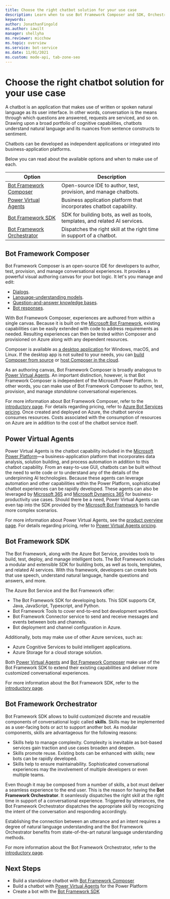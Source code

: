 ```yaml
---
title: Choose the right chatbot solution for your use case
description: Learn when to use Bot Framework Composer and SDK, Orchestrator, or Power Virtual Agents
keywords: 
author: JonathanFingold
ms.author: iawilt
manager: shellyha
ms.reviewer: micchow
ms.topic: overview
ms.service: bot-service
ms.date: 11/01/2021
ms.custom: mode-api, tab-zone-seo
---
```


# Choose the right chatbot solution for your use case

A chatbot is an application that makes use of written or spoken natural language as its user interface. In other words, conversation is the means through which questions are answered, requests are serviced, and so on. Drawing upon a broad portfolio of cognitive capabilities, chatbots understand natural language and its nuances from sentence constructs to sentiment.

<!-- Here's a sample flow for a customer service chatbot:

- Customers interact with the chatbot using their device of choice via spoken or typed natural language.
- To interact with the customer, the chatbot converts speech-to-text and text-to-speech as needed.  
- A bot service enables integration with capabilities external to the chatbot itself – such as product information that resides in a database, or an application that can be used to process data provided by the customer. The chatbot can be monitored to ensure it is responsive.
- Last but not least, customers can be authenticated. Once authenticated, higher-value experiences that might include use of private or confidential information can be safely transacted.  

:::image type="content" source="./media/bot-overview/commerce-chatbot-customer-service.png" alt-text="Schematic for a customer service chatbot":::

When built like this, a customer-service chatbot could respond to questions and facilitate a product purchase without the need for a human to intervene. However, chatbots can transfer conversations to human coworkers, if necessary.
-->

Chatbots can be developed as independent applications or integrated into business-application platforms.

Below you can read about the available options and when to make use of each.

|Option|Description|
|----|---|
|[Bot Framework Composer](#bot-framework-composer)|Open-source IDE to author, test, provision, and manage chatbots.|
|[Power Virtual Agents](#power-virtual-agents)|Business application platform that incorporates chatbot capability. |
|[Bot Framework SDK](#bot-framework-sdk)|SDK for building bots, as well as tools, templates, and related AI services.|
|[Bot Framework Orchestrator](#bot-framework-orchestrator)|Dispatches the right skill at the right time in support of a chatbot.|

## Bot Framework Composer

Bot Framework Composer is an open-source IDE for developers to author, test, provision, and manage conversational experiences. It provides a powerful visual authoring canvas for your bot logic. It let's you manage and edit:

- [Dialogs](/composer/concept-dialog).
- [Language-understanding models](/composer/concept-language-understanding).
- [Question-and-answer knowledge bases](/composer/how-to-add-qna-to-bot).
- [Bot responses](/composer/concept-language-generation).

With Bot Framework Composer, experiences are authored from within a single canvas. Because it is built on the [Microsoft Bot Framework](#bot-framework-sdk), existing capabilities can be easily extended with code to address requirements as needed. Resulting experiences can then be tested within Composer and provisioned on Azure along with any dependent resources.

Composer is available as [a desktop application](/composer/install-composer) for Windows, macOS, and Linux. If the desktop app is not suited to your needs, you can [build Composer from source](/composer/build-composer-from-source) or [host Composer in the cloud](/composer/how-to-host-composer).

As an authoring canvas, Bot Framework Composer is broadly analogous to [Power Virtual Agents](#power-virtual-agents). An important distinction, however, is that Bot Framework Composer is independent of the Microsoft Power Platform. In other words, you can make use of Bot Framework Composer to author, test, provision, and manage _standalone_ conversational experiences.

For more information about Bot Framework Composer, refer to the [introductory page](/composer/introduction). For details regarding pricing, refer to [Azure Bot Services pricing](https://azure.microsoft.com/pricing/details/bot-services/). Once created and deployed on Azure, the chatbot service consumes resources. Costs associated with the consumption of resources on Azure are in addition to the cost of the chatbot service itself.

## Power Virtual Agents

Power Virtual Agents is the chatbot capability included in the [Microsoft Power Platform](https://powerplatform.microsoft.com/)&mdash;a business-application platform that incorporates data analysis, solution building, and process automation in addition to this chatbot capability. From an easy-to-use GUI, chatbots can be built without the need to write code or to understand any of the details of the underpinning AI technologies. Because these agents can leverage automation and other capabilities within the Power Platform, sophisticated chatbot experiences can be rapidly developed. These agents can also be leveraged by [Microsoft 365](https://www.microsoft.com/microsoft-365) and [Microsoft Dynamics 365](https://dynamics.microsoft.com/) for business-productivity use cases. Should there be a need, Power Virtual Agents can even tap into the SDK provided by the [Microsoft Bot Framework](#bot-framework-sdk) to handle more complex scenarios.

For more information about Power Virtual Agents, see the [product overview page](https://powervirtualagents.microsoft.com). For details regarding pricing, refer to [Power Virtual Agents pricing](https://powervirtualagents.microsoft.com/pricing/).

## Bot Framework SDK

The Bot Framework, along with the Azure Bot Service, provides tools to build, test, deploy, and manage intelligent bots. The Bot Framework includes a modular and extensible SDK for building bots, as well as tools, templates, and related AI services. With this framework, developers can create bots that use speech, understand natural language, handle questions and answers, and more.

The Azure Bot Service and the Bot Framework offer:

- The Bot Framework SDK for developing bots. This SDK supports C#, Java, JavaScript, Typescript, and Python.
- Bot Framework Tools to cover end-to-end bot development workflow.
- Bot Framework Connector service to send and receive messages and events between bots and channels.
- Bot deployment and channel configuration in Azure.

Additionally, bots may make use of other Azure services, such as:

- Azure Cognitive Services to build intelligent applications.
- Azure Storage for a cloud storage solution.

Both [Power Virtual Agents](#power-virtual-agents) and [Bot Framework Composer](#bot-framework-composer) make use of the Bot Framework SDK to extend their existing capabilities and deliver more customized conversational experiences.

For more information about the Bot Framework SDK, refer to the [introductory page](bot-service-overview.md).

## Bot Framework Orchestrator

Bot Framework SDK allows to build customized discrete and reusable components of conversational logic called **skills**. Skills may be implemented as a user-facing bots or act to support another bot. As modular components, skills are advantageous for the following reasons:

- Skills help to manage complexity. Complexity is inevitable as bot-based services gain traction and use cases broaden and deepen.
- Skills promote reuse. Existing bots can be enhanced with skills; new bots can be rapidly developed.
- Skills help to ensure maintainability. Sophisticated conversational experiences may the involvement of multiple developers or even multiple teams.

Even though it may be composed from a number of skills, a bot must deliver a seamless experience to the end user. This is the reason for having the **Bot Framework Orchestrator**. It seamlessly dispatches the right skill at the right time in support of a conversational experience. Triggered by utterances, the Bot Framework Orchestrator dispatches the appropriate skill by recognizing the intent of the conversation and responding accordingly.

Establishing the connection between an utterance and an intent requires a degree of natural language understanding and the Bot Framework Orchestrator benefits from state-of-the-art natural language understanding methods.

For more information about the Bot Framework Orchestrator, refer to the [introductory page](/composer/concept-orchestrator).

## Next Steps

- Build a standalone chatbot with [Bot Framework Composer](/composer/introduction)
- Build a chatbot with [Power Virtual Agents](https://powervirtualagents.microsoft.com) for the Power Platform
- Create a bot with the [Bot Framework SDK](bot-service-quickstart-create-bot.md)
